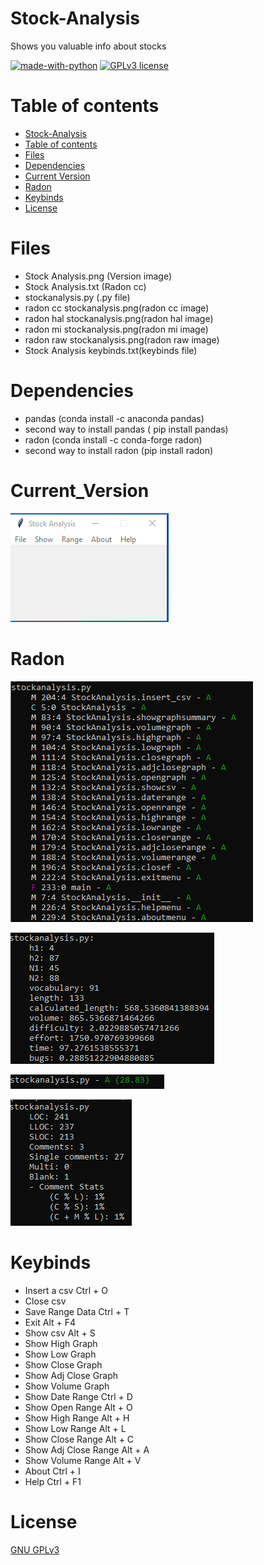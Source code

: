 # Stock-Analysis

Shows you valuable info about stocks

[![made-with-python](https://img.shields.io/badge/Made%20with-Python-1f425f.svg)](https://www.python.org/) [![GPLv3 license](https://img.shields.io/badge/License-GPLv3-blue.svg)](http://perso.crans.org/besson/LICENSE.html)

# Table of contents

<!--ts-->
  * [Stock-Analysis](#Stock-Analysis)
  * [Table of contents](#Table_of_contents)
  * [Files](#Files)
  * [Dependencies](#Dependencies)
  * [Current Version](#Current_Version)
  * [Radon](#Radon)
  * [Keybinds](#Keybinds)
  * [License](#License)
<!--te-->

# Files

<ul>
  <li> Stock Analysis.png (Version image) </li>
  <li> Stock Analysis.txt (Radon cc) </li>
  <li> stockanalysis.py (.py file) </li>
  <li> radon cc stockanalysis.png(radon cc image) </li>
  <li> radon hal stockanalysis.png(radon hal image) </li>
  <li> radon mi stockanalysis.png(radon mi image) </li>
  <li> radon raw stockanalysis.png(radon raw image) </li>
  <li> Stock Analysis keybinds.txt(keybinds file) </li>
</ul>


# Dependencies

<ul>
    <li> pandas (conda install -c anaconda pandas) </li>
    <li> second way to install pandas ( pip install pandas) </li>
    <li> radon (conda install -c conda-forge radon) </li>
    <li> second way to install radon (pip install radon) </li>
</ul>

# Current_Version

<p><img src ="Stock Analysis.png" title = "Stock Analysis Version"/> </p>

# Radon

<p><img src="radon cc stockanalysis.png" title = "Stock Analysis Radon"/> </p>
<p><img src="radon hal stockanalysis.png" title = "Stock Analysis Radon hal"/> </p>
<p><img src="radon mi stockanalysis.png" title = "Stock Analysis Radon mi"/>  </p>
<p><img src="radon raw stockanalysis.png" title = "Stock Analysis Radon raw"/> </p>


# Keybinds

<ul>
  <li> Insert a csv Ctrl + O </li>
  <li> Close csv </li>
  <li> Save Range Data Ctrl + T </li>
  <li> Exit Alt + F4 </li>
  <li> Show csv Alt + S </li>
  <li> Show High Graph </li>
  <li> Show Low Graph </li>
  <li> Show Close Graph </li>
  <li> Show Adj Close Graph </li>
  <li> Show Volume Graph </li>
  <li> Show Date Range Ctrl + D </li>
  <li> Show Open Range Alt + O </li>
  <li> Show High Range Alt + H </li>
  <li> Show Low Range Alt + L </li>
  <li> Show Close Range Alt + C </li>
  <li> Show Adj Close Range Alt + A </li>
  <li> Show Volume Range Alt + V </li>
  <li> About Ctrl + I </li>
  <li> Help Ctrl + F1 </li>
</ul>

# License

[GNU GPLv3](https://choosealicense.com/licenses/gpl-3.0/)
